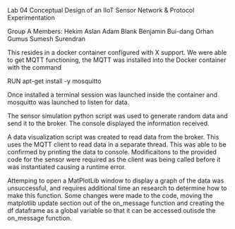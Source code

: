 Lab 04 Conceptual Design of an IIoT Sensor Network & Protocol Experimentation


Group A
Members:
Hekim Aslan
Adam Blank
Benjamin Bui-dang
Orhan Gumus
Sumesh Surendran


This resides in a docker container configured with X support.  We were able to get MQTT functioning, the MQTT was installed into the Docker container with the command

RUN apt-get install -y mosquitto

Once installed a terminal session was launched inside the container and mosquitto was launched to listen for data.

The sensor simulation python script was used to generate random data and send it to the broker.  The console displayed the information received.

A data visualization script was created to read data from the broker.  This uses the MQTT client to read data in a separate thread.  This was able to be confirmed by printing the data to console.  Modificaitons to the provided code for the sensor were required as the client was being called before it was instantiated causing a runtime error. 

Attemping to open a MatPlotLib window to display a graph of the data was unsuccessful, and requires additional time an research to determine how to make this function.   Some changes were made to the code, moving the matplotlib update section out of the on_message function and creating the df dataframe as a global variable so that it can be accessed outisde the on_message function.  